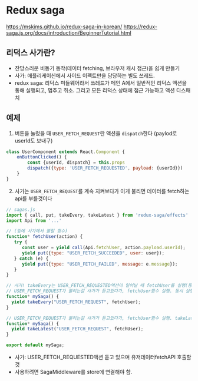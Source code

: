 # Redux saga
https://mskims.github.io/redux-saga-in-korean/
https://redux-saga.js.org/docs/introduction/BeginnerTutorial.html

## 리덕스 사가란?
- 잔망스러운 비동기 동작(데이터 fetching, 브라우저 캐시 접근)을 쉽게 만들기
- 사가: 애플리케이션에서 사이드 이펙트만을 담당하는 별도 쓰레드.
- redux saga: 리덕스 미들웨어라서 쓰레드가 메인 A에서 일반적인 리덕스 액션을 통해 실행되고, 멈추고 취소. 그리고 모든 리덕스 상태에 접근 가능하고 액션 디스패치

## 예제

1. 버튼을 눌렀을 때 `USER_FETCH_REQUEST`란 액션을 `dispatch`한다 (paylod로 userId도 보내구)
```js
class UserComponent extends React.Component {
    onButtonClicked() {
        const {userId, dispatch} = this.props
        dispatch({type: 'USER_FETCH_REQUESTED', payload: {userId}})
    }
}

```

2.  사가는 `USER_FETCH_REQUEST`를 계속 지켜보다가 이게 불리면 데이터를 fetch하는 api를 부를것이다
```js
// sagas.js
import { call, put, takeEvery, takeLatest } from 'redux-saga/effects'
import Api from '...'

// (밑에 사가에서 불릴 함수)
function* fetchUser(action) {
   try {
      const user = yield call(Api.fetchUser, action.payload.userId);
      yield put({type: "USER_FETCH_SUCCEEDED", user: user});
   } catch (e) {
      yield put({type: "USER_FETCH_FAILED", message: e.message});
   }
}

// 사가! takeEvery는 USER_FETCH_REQUESTED액션이 일어날 때 fetchUser를 실행(동시 실행 가능)한다.
// USER_FETCH_REQUEST가 불리는걸 사가가 듣고있다가, fetchUser함수 실행. 동시 실행 가능
function* mySaga() {
  yield takeEvery("USER_FETCH_REQUEST", fetchUser);
}

// USER_FETCH_REQUEST가 불리는걸 사가가 듣고있다가, fetchUser함수 실행. takeLatest는 동시 실행 불가능
function* mySaga() {
  yield takeLatest("USER_FETCH_REQUEST", fetchUser);
}

export default mySaga;
```
- 사가: USER_FETCH_REQUESTED액션 듣고 있으며 유저데이터fetchAPI 호출할것
- 사용하려면 SagaMiddleware를 store에 연결해야 함.
